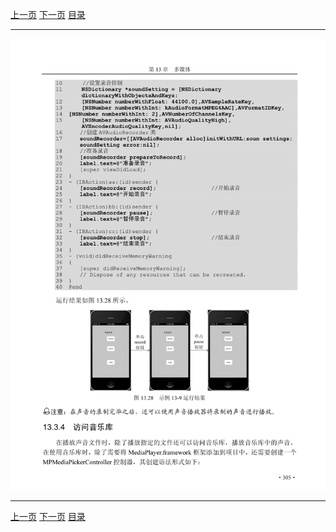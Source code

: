 [上一页](316.md) [下一页](318.md) [目录](../README.md)

***

![317](../images/317.png)

***

[上一页](316.md) [下一页](318.md) [目录](../README.md)